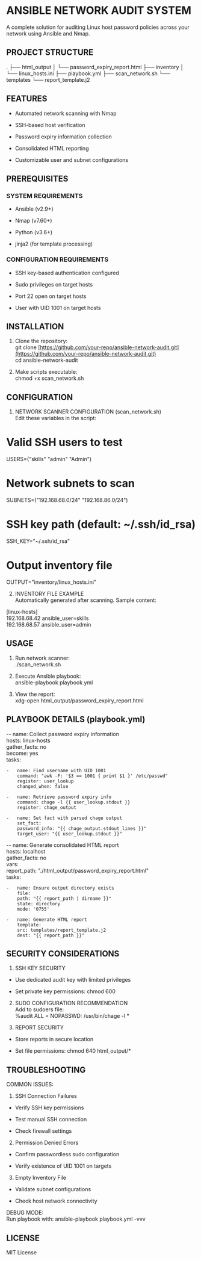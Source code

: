 
# ANSIBLE NETWORK AUDIT SYSTEM

A complete solution for auditing Linux host password policies across your network using Ansible and Nmap.

## PROJECT STRUCTURE

.
├── html_output
│   └── password_expiry_report.html
├── inventory
│   └── linux_hosts.ini
├── playbook.yml
├── scan_network.sh
└── templates
    └── report_template.j2

## FEATURES

-   Automated network scanning with Nmap
    
-   SSH-based host verification
    
-   Password expiry information collection
    
-   Consolidated HTML reporting
    
-   Customizable user and subnet configurations
    

## PREREQUISITES

### SYSTEM REQUIREMENTS

-   Ansible (v2.9+)
    
-   Nmap (v7.60+)
    
-   Python (v3.6+)
    
-   jinja2 (for template processing)
    
### CONFIGURATION REQUIREMENTS

-   SSH key-based authentication configured
    
-   Sudo privileges on target hosts
    
-   Port 22 open on target hosts
    
-   User with UID 1001 on target hosts
    
## INSTALLATION

1.  Clone the repository:  
    git clone [https://github.com/your-repo/ansible-network-audit.git](https://github.com/your-repo/ansible-network-audit.git)  
    cd ansible-network-audit
    
2.  Make scripts executable:  
    chmod +x scan_network.sh
    
## CONFIGURATION

1.  NETWORK SCANNER CONFIGURATION (scan_network.sh)  
    Edit these variables in the script:

# Valid SSH users to test

USERS=("skills" "admin" "Admin")

# Network subnets to scan

SUBNETS=("192.168.68.0/24" "192.168.86.0/24")

# SSH key path (default: ~/.ssh/id_rsa)

SSH_KEY="~/.ssh/id_rsa"

# Output inventory file

OUTPUT="inventory/linux_hosts.ini"

2.  INVENTORY FILE EXAMPLE  
    Automatically generated after scanning. Sample content:
    

[linux-hosts]  
192.168.68.42 ansible_user=skills  
192.168.68.57 ansible_user=admin

## USAGE

1.  Run network scanner:  
    ./scan_network.sh
    
2.  Execute Ansible playbook:  
    ansible-playbook playbook.yml
    
3.  View the report:  
    xdg-open html_output/password_expiry_report.html
    

## PLAYBOOK DETAILS (playbook.yml)


--   name: Collect password expiry information  
    hosts: linux-hosts  
    gather_facts: no  
    become: yes  
    tasks:
    
    -   name: Find username with UID 1001  
        command: "awk -F: '$3 == 1001 { print $1 }' /etc/passwd"  
        register: user_lookup  
        changed_when: false
        
    -   name: Retrieve password expiry info  
        command: chage -l {{ user_lookup.stdout }}  
        register: chage_output
        
    -   name: Set fact with parsed chage output  
        set_fact:  
        password_info: "{{ chage_output.stdout_lines }}"  
        target_user: "{{ user_lookup.stdout }}"
        
--   name: Generate consolidated HTML report  
    hosts: localhost  
    gather_facts: no  
    vars:  
    report_path: "./html_output/password_expiry_report.html"  
    tasks:
    
    -   name: Ensure output directory exists  
        file:  
        path: "{{ report_path | dirname }}"  
        state: directory  
        mode: '0755'
        
    -   name: Generate HTML report  
        template:  
        src: templates/report_template.j2  
        dest: "{{ report_path }}"
        

## SECURITY CONSIDERATIONS

1.  SSH KEY SECURITY
    

-   Use dedicated audit key with limited privileges
    
-   Set private key permissions: chmod 600
    

2.  SUDO CONFIGURATION RECOMMENDATION  
    Add to sudoers file:  
    %audit ALL = NOPASSWD: /usr/bin/chage -l *
    
3.  REPORT SECURITY
    

-   Store reports in secure location
    
-   Set file permissions: chmod 640 html_output/*
    

## TROUBLESHOOTING

COMMON ISSUES:

1.  SSH Connection Failures
    

-   Verify SSH key permissions
    
-   Test manual SSH connection
    
-   Check firewall settings
    

2.  Permission Denied Errors
    

-   Confirm passwordless sudo configuration
    
-   Verify existence of UID 1001 on targets
    

3.  Empty Inventory File
    

-   Validate subnet configurations
    
-   Check host network connectivity
    

DEBUG MODE:  
Run playbook with: ansible-playbook playbook.yml -vvv

## LICENSE

MIT License

